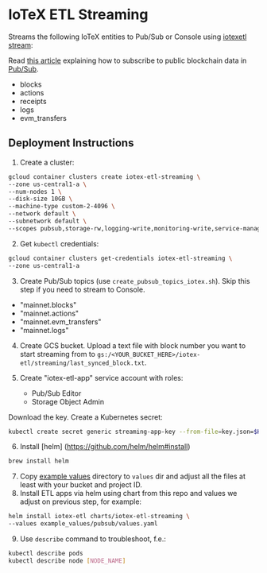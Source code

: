 # IoTeX ETL Streaming

Streams the following IoTeX entities to Pub/Sub or Console using 
[iotexetl stream](https://github.com/blockchain-etl/iotex-etl/tree/develop/docs/commands.md#stream):

Read [this article](https://medium.com/google-cloud/live-ethereum-and-bitcoin-data-in-google-bigquery-and-pub-sub-765b71cd57b5) 
explaining how to subscribe to public blockchain data in [Pub/Sub](https://cloud.google.com/pubsub/docs/overview). 

- blocks
- actions
- receipts
- logs
- evm_transfers

## Deployment Instructions

1. Create a cluster:

```bash
gcloud container clusters create iotex-etl-streaming \
--zone us-central1-a \
--num-nodes 1 \
--disk-size 10GB \
--machine-type custom-2-4096 \
--network default \
--subnetwork default \
--scopes pubsub,storage-rw,logging-write,monitoring-write,service-management,service-control,trace
```

2. Get `kubectl` credentials:

```bash
gcloud container clusters get-credentials iotex-etl-streaming \
--zone us-central1-a
```

3. Create Pub/Sub topics (use `create_pubsub_topics_iotex.sh`). Skip this step if you need to stream to Console.
  - "mainnet.blocks" 
  - "mainnet.actions" 
  - "mainnet.evm_transfers" 
  - "mainnet.logs" 

4. Create GCS bucket. Upload a text file with block number you want to start streaming from to 
`gs:/<YOUR_BUCKET_HERE>/iotex-etl/streaming/last_synced_block.txt`.

5. Create "iotex-etl-app" service account with roles:
    - Pub/Sub Editor
    - Storage Object Admin

Download the key. Create a Kubernetes secret:

```bash
kubectl create secret generic streaming-app-key --from-file=key.json=$HOME/Downloads/key.json
```

6. Install [helm] (https://github.com/helm/helm#install) 

```bash
brew install helm
```
7. Copy [example values](example_values) directory to `values` dir and adjust all the files at least with your bucket and project ID.
8. Install ETL apps via helm using chart from this repo and values we adjust on previous step, for example:
```bash
helm install iotex-etl charts/iotex-etl-streaming \ 
--values example_values/pubsub/values.yaml

``` 

9. Use `describe` command to troubleshoot, f.e.:

```bash
kubectl describe pods
kubectl describe node [NODE_NAME]
```
